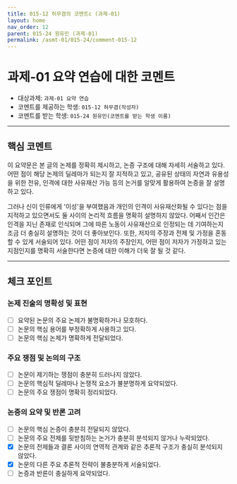 ```yaml
---
title: 015-12 허무겸의 코멘트c (과제-01) 
layout: home
nav_order: 12
parent: 015-24 원유민 (과제-01)
permalink: /asmt-01/015-24/comment-015-12
---
```


# 과제-01 요약 연습에 대한 코멘트

- 대상과제: `과제-01 요약 연습`
- 코멘트를 제공하는 학생: `015-12 허무겸(작성자)` 
- 코멘트를 받는 학생: `015-24 원유민(코멘트를 받는 학생 이름)` 

---

## 핵심 코멘트

이 요약문은 본 글의 논제를 정확히 제시하고, 논증 구조에 대해 자세히 서술하고 있다. 어떤 점이 해당 논제의 딜레마가 되는지 잘 지적하고 있고, 공유된 상태의 자연과 유용성을 위한 전유, 인격에 대한 사유재산 가능 등의 논거를 알맞게 활용하여 논증을 잘 설명하고 있다.

그러나 신이 인류에게 '이성'을 부여했음과 개인의 인격이 사유재산화될 수 있다는 점을 지적하고 있으면서도 둘 사이의 논리적 흐름을 명확히 설명하지 않았다. 어째서 인간은 인격을 지닌 존재로 인식되며 그에 따른 노동이 사유재산으로 인정되는 데 기여하는지 조금 더 충실히 설명하는 것이 더 좋아보인다. 또한, 저자의 주장과 전제 및 가정을 혼동할 수 있게 서술되어 있다. 어떤 점이 저자의 주장인지, 어떤 점이 저자가 가정하고 있는 지점인지를 명확히 서술한다면 논증에 대한 이해가 더욱 잘 될 것 같다.

---

## 체크 포인트

### 논제 진술의 명확성 및 표현  
- [ ] 요약된 논문의 주요 논제가 불명확하거나 모호하다.  
- [ ] 논문의 핵심 용어를 부정확하게 사용하고 있다.  
- [ ] 논문의 핵심 논제가 명확하게 전달되었다.  

### 주요 쟁점 및 논의의 구조  
- [ ] 논문이 제기하는 쟁점이 충분히 드러나지 않았다.  
- [ ] 논문의 핵심적 딜레마나 논쟁적 요소가 불분명하게 요약되었다.  
- [ ] 논문의 주요 쟁점이 명확히 정리되었다.  

### 논증의 요약 및 반론 고려  
- [ ] 논문의 핵심 논증이 충분히 전달되지 않았다.  
- [ ] 논문의 주요 전제를 뒷받침하는 논거가 충분히 분석되지 않거나 누락되었다.  
- [x] 논문의 전제들과 결론 사이의 연역적 관계와 같은 추론적 구조가 충실히 분석되지 않았다.  
- [x] 논문의 다른 주요 추론적 전략이 불충분하게 서술되었다.
- [ ] 논증과 반론이 충실하게 요약되었다. 
